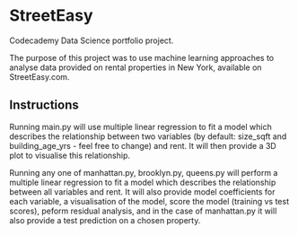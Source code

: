 # StreetEasy
Codecademy Data Science portfolio project.

The purpose of this project was to use machine learning approaches to analyse data provided on rental properties in New York, available on StreetEasy.com.

## Instructions
Running main.py will use multiple linear regression to fit a model which describes the relationship between two variables (by default: size_sqft and building_age_yrs - feel free to change) and rent. It will then provide a 3D plot to visualise this relationship.

Running any one of manhattan.py, brooklyn.py, queens.py will perform a multiple linear regression to fit a model which describes the relationship between all variables and rent. It will also provide model coefficients for each variable, a visualisation of the model, score the model (training vs test scores), peform residual analysis, and in the case of manhattan.py it will also provide a test prediction on a chosen property.